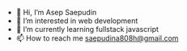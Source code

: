 - 👋 Hi, I’m Asep Saepudin
- 👀 I’m interested in web development
- 🌱 I’m currently learning fullstack javascript
- 📫 How to reach me saepudina808h@gmail.com

<!---
AsepSaepudin808/AsepSaepudin808 is a ✨ special ✨ repository because its `README.md` (this file) appears on your GitHub profile.
You can click the Preview link to take a look at your changes.
--->
